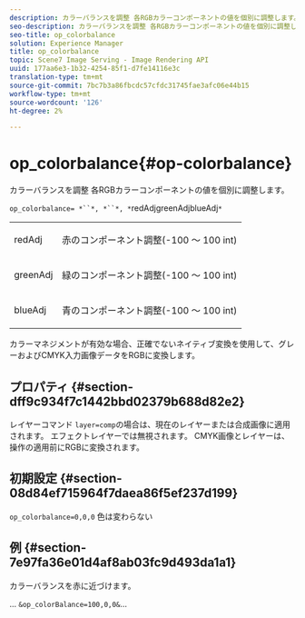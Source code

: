 ```yaml
---
description: カラーバランスを調整 各RGBカラーコンポーネントの値を個別に調整します。
seo-description: カラーバランスを調整 各RGBカラーコンポーネントの値を個別に調整します。
seo-title: op_colorbalance
solution: Experience Manager
title: op_colorbalance
topic: Scene7 Image Serving - Image Rendering API
uuid: 177aa6e3-1b32-4254-85f1-d7fe14116e3c
translation-type: tm+mt
source-git-commit: 7bc7b3a86fbcdc57cfdc31745fae3afc06e44b15
workflow-type: tm+mt
source-wordcount: '126'
ht-degree: 2%

---
```



# op_colorbalance{#op-colorbalance}

カラーバランスを調整 各RGBカラーコンポーネントの値を個別に調整します。

`op_colorbalance= *``*, *``*, *`redAdjgreenAdjblueAdj`*`

<table id="simpletable_BBDAA6FE9A0E48E3BD8304BDED776713"> 
 <tr class="strow"> 
  <td class="stentry"> <p><span class="varname"> redAdj</span> </p></td> 
  <td class="stentry"> <p>赤のコンポーネント調整(-100 ～ 100 int) </p></td> 
 </tr> 
 <tr class="strow"> 
  <td class="stentry"> <p><span class="varname"> greenAdj</span> </p></td> 
  <td class="stentry"> <p>緑のコンポーネント調整(-100 ～ 100 int) </p></td> 
 </tr> 
 <tr class="strow"> 
  <td class="stentry"> <p><span class="varname"> blueAdj</span> </p></td> 
  <td class="stentry"> <p>青のコンポーネント調整(-100 ～ 100 int) </p></td> 
 </tr> 
</table>

カラーマネジメントが有効な場合、正確でないネイティブ変換を使用して、グレーおよびCMYK入力画像データをRGBに変換します。

## プロパティ {#section-dff9c934f7c1442bbd02379b688d82e2}

レイヤーコマンド `layer=comp`の場合は、現在のレイヤーまたは合成画像に適用されます。 エフェクトレイヤーでは無視されます。 CMYK画像とレイヤーは、操作の適用前にRGBに変換されます。

## 初期設定 {#section-08d84ef715964f7daea86f5ef237d199}

`op_colorbalance=0,0,0` 色は変わらない

## 例 {#section-7e97fa36e01d4af8ab03fc9d493da1a1}

カラーバランスを赤に近づけます。

... `&op_colorBalance=100,0,0&`...
